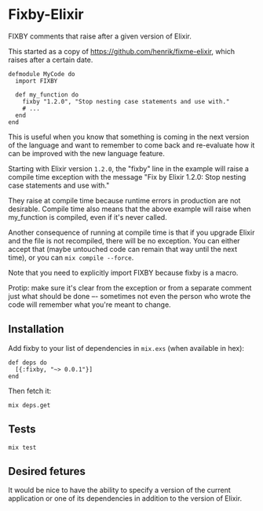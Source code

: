 # Fixby-Elixir

FIXBY comments that raise after a given version of Elixir.

This started as a copy of https://github.com/henrik/fixme-elixir, which raises after a certain date.

    defmodule MyCode do
      import FIXBY

      def my_function do
        fixby "1.2.0", "Stop nesting case statements and use with."
        # ...
      end
    end

This is useful when you know that something is coming in the next version of the language and want to remember to come back and re-evaluate how it can be improved with the new language feature.

Starting with Elixir version `1.2.0`, the "fixby" line in the example will raise a compile time exception with the message "Fix by Elixir 1.2.0: Stop nesting case statements and use with."

They raise at compile time because runtime errors in production are not desirable. Compile time also means that the above example will raise when my_function is compiled, even if it's never called.

Another consequence of running at compile time is that if you upgrade Elixir and the file is not recompiled, there will be no exception. You can either accept that (maybe untouched code can remain that way until the next time), or you can `mix compile --force`.

Note that you need to explicitly import FIXBY because fixby is a macro.

Protip: make sure it's clear from the exception or from a separate comment just what should be done –- sometimes not even the person who wrote the code will remember what you're meant to change.

## Installation

Add fixby to your list of dependencies in `mix.exs` (when available in hex):

    def deps do
      [{:fixby, "~> 0.0.1"}]
    end

Then fetch it:

    mix deps.get

## Tests

    mix test

## Desired fetures

It would be nice to have the ability to specify a version of the current application or one of its dependencies in addition to the version of Elixir.
